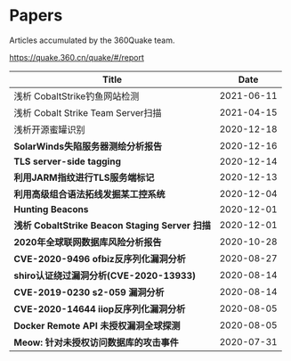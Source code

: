 # Papers
Articles accumulated by the 360Quake team.

https://quake.360.cn/quake/#/report

| Title                                            | Date       |
| ------------------------------------------------ | ---------- |
|浅析 CobaltStrike钓鱼网站检测                     |2021-06-11|
|浅析 Cobalt Strike Team Server扫描               |2021-04-15|
| 浅析开源蜜罐识别                                 | 2020-12-18|
| **SolarWinds失陷服务器测绘分析报告**                      | 2020-12-16 |
| **TLS server-side tagging**                      | 2020-12-14 |
| **利用JARM指纹进行TLS服务端标记**                | 2020-12-13 |
| **利用高级组合语法拓线发掘某工控系统**           | 2020-12-04 |
| **Hunting Beacons**                              | 2020-12-01 |
| **浅析 CobaltStrike Beacon Staging Server 扫描** | 2020-12-01 |
| **2020年全球联网数据库风险分析报告**             | 2020-10-28 |
| **CVE-2020-9496 ofbiz反序列化漏洞分析**          | 2020-08-27 |
| **shiro认证绕过漏洞分析(CVE-2020-13933)**        | 2020-08-14 |
| **CVE-2019-0230 s2-059 漏洞分析**                | 2020-08-14 |
| **CVE-2020-14644 iiop反序列化漏洞分析**          | 2020-08-05 |
| **Docker Remote API 未授权漏洞全球探测**         | 2020-08-05 |
| **Meow: 针对未授权访问数据库的攻击事件**         | 2020-07-31 |

